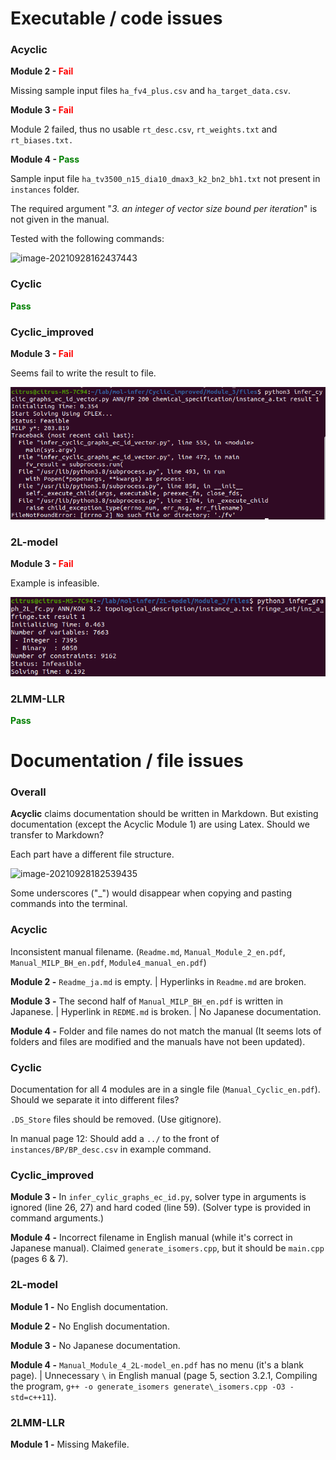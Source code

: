 # Executable / code issues

### Acyclic

**Module 2 - <span style="color: red;">Fail</span>**

Missing sample input files `ha_fv4_plus.csv` and `ha_target_data.csv`.

**Module 3 - <span style="color: red;">Fail</span>**

Module 2 failed, thus no usable `rt_desc.csv`, `rt_weights.txt` and `rt_biases.txt.`

**Module 4 - <span style="color: green;">Pass</span>**

Sample input file `ha_tv3500_n15_dia10_dmax3_k2_bn2_bh1.txt` not present in `instances` folder.

The required argument "*3. an integer of vector size bound per iteration*" is not given in the manual.

Tested with the following commands:

![image-20210928162437443](G:\lab\mol-infer_issues\fig2.png)

### Cyclic

**<span style="color: green;">Pass</span>**

### Cyclic_improved

**Module 3 - <span style="color: red;">Fail</span>**

Seems fail to write the result to file.

![image-20211008151848529](./fig4.png)

### 2L-model

**Module 3 - <span style="color: red;">Fail</span>**

Example is infeasible.

![image-20211008152436877](./fig5.png)

### 2LMM-LLR

**<span style="color: green;">Pass</span>**

# Documentation / file issues

### Overall

**Acyclic** claims documentation should be written in Markdown. But existing documentation (except the  Acyclic Module 1) are using Latex. Should we transfer to Markdown?

Each part have a different file structure.

![image-20210928182539435](G:\lab\mol-infer_issues\fig1.png)

Some underscores ("_") would disappear when copying and pasting commands into the terminal.

### Acyclic

Inconsistent manual filename. (`Readme.md`, `Manual_Module_2_en.pdf`, `Manual_MILP_BH_en.pdf`, `Module4_manual_en.pdf`)

**Module 2 -** `Readme_ja.md` is empty. | Hyperlinks in `Readme.md` are broken.

**Module 3 -** The second half of `Manual_MILP_BH_en.pdf` is written in Japanese. | Hyperlink in `REDME.md` is broken. | No Japanese documentation.

**Module 4 -** Folder and file names do not match the manual (It seems lots of folders and files are modified and the manuals have not been updated).

### Cyclic

Documentation for all 4 modules are in a single file (`Manual_Cyclic_en.pdf`). Should we separate it into different files?

`.DS_Store` files should be removed. (Use gitignore).

In manual page 12: Should add a `../` to the front of `instances/BP/BP_desc.csv` in example command.

### Cyclic_improved

**Module 3 -** In `infer_cylic_graphs_ec_id.py`, solver type in arguments is ignored (line 26, 27) and hard coded (line 59). (Solver type is provided in command arguments.)

**Module 4 -** Incorrect filename in English manual (while it's correct in Japanese manual). Claimed `generate_isomers.cpp`, but it should be `main.cpp` (pages 6 & 7).

### 2L-model

**Module 1 -** No English documentation.

**Module 2 -** No English documentation.

**Module 3 -** No Japanese documentation.

**Module 4 -** `Manual_Module_4_2L-model_en.pdf` has no menu (it's a blank page). | Unnecessary `\` in English manual (page 5, section 3.2.1, Compiling the program, `g++ -o generate_isomers generate\_isomers.cpp -O3 -std=c++11`).

### 2LMM-LLR

**Module 1 -** Missing Makefile.

